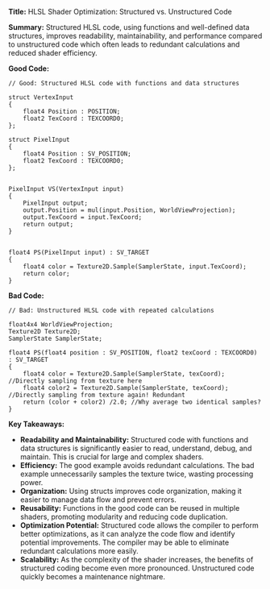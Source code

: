 **Title:** HLSL Shader Optimization: Structured vs. Unstructured Code

**Summary:**  Structured HLSL code, using functions and well-defined data structures, improves readability, maintainability, and performance compared to unstructured code which often leads to redundant calculations and reduced shader efficiency.

**Good Code:**

```hlsl
// Good: Structured HLSL code with functions and data structures

struct VertexInput
{
    float4 Position : POSITION;
    float2 TexCoord : TEXCOORD0;
};

struct PixelInput
{
    float4 Position : SV_POSITION;
    float2 TexCoord : TEXCOORD0;
};


PixelInput VS(VertexInput input)
{
    PixelInput output;
    output.Position = mul(input.Position, WorldViewProjection);
    output.TexCoord = input.TexCoord;
    return output;
}


float4 PS(PixelInput input) : SV_TARGET
{
    float4 color = Texture2D.Sample(SamplerState, input.TexCoord);
    return color;
}
```

**Bad Code:**

```hlsl
// Bad: Unstructured HLSL code with repeated calculations

float4x4 WorldViewProjection;
Texture2D Texture2D;
SamplerState SamplerState;

float4 PS(float4 position : SV_POSITION, float2 texCoord : TEXCOORD0) : SV_TARGET
{
    float4 color = Texture2D.Sample(SamplerState, texCoord);  //Directly sampling from texture here
    float4 color2 = Texture2D.Sample(SamplerState, texCoord); //Directly sampling from texture again! Redundant
    return (color + color2) /2.0; //Why average two identical samples?
}
```

**Key Takeaways:**

* **Readability and Maintainability:** Structured code with functions and data structures is significantly easier to read, understand, debug, and maintain. This is crucial for large and complex shaders.
* **Efficiency:** The good example avoids redundant calculations. The bad example unnecessarily samples the texture twice, wasting processing power.
* **Organization:** Using structs improves code organization, making it easier to manage data flow and prevent errors.
* **Reusability:** Functions in the good code can be reused in multiple shaders, promoting modularity and reducing code duplication.
* **Optimization Potential:**  Structured code allows the compiler to perform better optimizations, as it can analyze the code flow and identify potential improvements. The compiler may be able to eliminate redundant calculations more easily.
* **Scalability:**  As the complexity of the shader increases, the benefits of structured coding become even more pronounced.  Unstructured code quickly becomes a maintenance nightmare.


